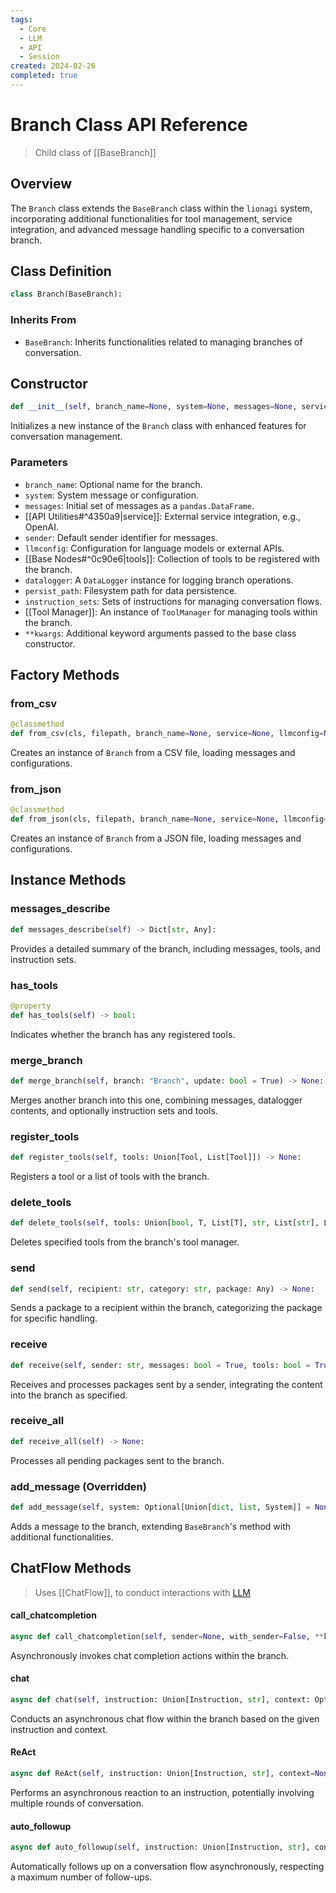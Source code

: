 ```yaml
---
tags:
  - Core
  - LLM
  - API
  - Session
created: 2024-02-26
completed: true
---
```



# Branch Class API Reference

> Child class of [[BaseBranch]]


## Overview

The `Branch` class extends the `BaseBranch` class within the `lionagi` system, incorporating additional functionalities for tool management, service integration, and advanced message handling specific to a conversation branch.

## Class Definition

```python
class Branch(BaseBranch):
```

### Inherits From
- `BaseBranch`: Inherits functionalities related to managing branches of conversation.

## Constructor

```python
def __init__(self, branch_name=None, system=None, messages=None, service=None, sender=None, llmconfig=None, tools=None, datalogger=None, persist_path=None, instruction_sets=None, tool_manager=None, **kwargs):
```

Initializes a new instance of the `Branch` class with enhanced features for conversation management.

### Parameters

- `branch_name`: Optional name for the branch.
- `system`: System message or configuration.
- `messages`: Initial set of messages as a `pandas.DataFrame`.
- [[API Utilities#^4350a9|service]]: External service integration, e.g., OpenAI.
- `sender`: Default sender identifier for messages.
- `llmconfig`: Configuration for language models or external APIs.
- [[Base Nodes#^0c90e6|tools]]: Collection of tools to be registered with the branch.
- `datalogger`: A `DataLogger` instance for logging branch operations.
- `persist_path`: Filesystem path for data persistence.
- `instruction_sets`: Sets of instructions for managing conversation flows.
- [[Tool Manager]]: An instance of `ToolManager` for managing tools within the branch.
- `**kwargs`: Additional keyword arguments passed to the base class constructor.

## Factory Methods

### from_csv

```python
@classmethod
def from_csv(cls, filepath, branch_name=None, service=None, llmconfig=None, tools=None, datalogger=None, persist_path=None, instruction_sets=None, tool_manager=None, read_kwargs=None, **kwargs):
```

Creates an instance of `Branch` from a CSV file, loading messages and configurations.

### from_json

```python
@classmethod
def from_json(cls, filepath, branch_name=None, service=None, llmconfig=None, tools=None, datalogger=None, persist_path=None, instruction_sets=None, tool_manager=None, read_kwargs=None, **kwargs):
```

Creates an instance of `Branch` from a JSON file, loading messages and configurations.

## Instance Methods

### messages_describe

```python
def messages_describe(self) -> Dict[str, Any]:
```

Provides a detailed summary of the branch, including messages, tools, and instruction sets.

### has_tools

```python
@property
def has_tools(self) -> bool:
```

Indicates whether the branch has any registered tools.


### merge_branch

```python
def merge_branch(self, branch: "Branch", update: bool = True) -> None:
```

Merges another branch into this one, combining messages, datalogger contents, and optionally instruction sets and tools.

### register_tools

```python
def register_tools(self, tools: Union[Tool, List[Tool]]) -> None:
```

Registers a tool or a list of tools with the branch.

### delete_tools

```python
def delete_tools(self, tools: Union[bool, T, List[T], str, List[str], List[Dict[str, Any]]], verbose: bool = True) -> bool:
```

Deletes specified tools from the branch's tool manager.

### send

```python
def send(self, recipient: str, category: str, package: Any) -> None:
```

Sends a package to a recipient within the branch, categorizing the package for specific handling.

### receive

```python
def receive(self, sender: str, messages: bool = True, tools: bool = True, service: bool = True, llmconfig: bool = True) -> None:
```

Receives and processes packages sent by a sender, integrating the content into the branch as specified.

### receive_all

```python
def receive_all(self) -> None:
```

Processes all pending packages sent to the branch.

### add_message (Overridden)

```python
def add_message(self, system: Optional[Union[dict, list, System]] = None, instruction: Optional[Union[dict, list, Instruction]] = None, context: Optional[Union[str, Dict[str, Any]]] = None, response: Optional[Union[dict, list, Response]] = None, sender: Optional[str] = None) -> None:
```

Adds a message to the branch, extending `BaseBranch`'s method with additional functionalities.

## ChatFlow Methods

> Uses [[ChatFlow]], to conduct interactions with [LLM](https://en.wikipedia.org/wiki/Large_language_model)

#### call_chatcompletion

```python
async def call_chatcompletion(self, sender=None, with_sender=False, **kwargs):
```

Asynchronously invokes chat completion actions within the branch.

#### chat

```python
async def chat(self, instruction: Union[Instruction, str], context: Optional[Any] = None, sender: Optional[str] = None, system: Optional[Union[System, str, Dict[str, Any]]] = None, tools: Union[bool, T, List[T], str, List[str]] = False, out: bool = True, invoke: bool = True, **kwargs) -> Any:
```

Conducts an asynchronous chat flow within the branch based on the given instruction and context.

#### ReAct

```python
async def ReAct(self, instruction: Union[Instruction, str], context=None, sender=None, system=None, tools=None, num_rounds: int = 1, **kwargs):
```

Performs an asynchronous reaction to an instruction, potentially involving multiple rounds of conversation.

#### auto_followup

```python
async def auto_followup(self, instruction: Union[Instruction, str], context=None, sender=None, system=None, tools: Union[bool, T, List[T], str, List[str], List[Dict]] = False, max_followup: int = 3, out=True, **kwargs) -> None:
```

Automatically follows up on a conversation flow asynchronously, respecting a maximum number of follow-ups.
